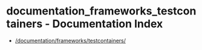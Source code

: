 # documentation_frameworks_testcontainers - Documentation Index

- [/documentation/frameworks/testcontainers/](./_documentation_frameworks_testcontainers_.md)

